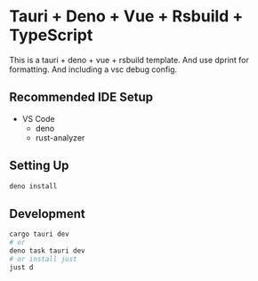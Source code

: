 # Tauri + Deno + Vue + Rsbuild + TypeScript

This is a tauri + deno + vue + rsbuild template. And use dprint for formatting. And including a vsc debug config.

## Recommended IDE Setup

- VS Code
  - deno
  - rust-analyzer

## Setting Up

```bash
deno install
```

## Development

```bash
cargo tauri dev
# or 
deno task tauri dev
# or install just
just d
```
